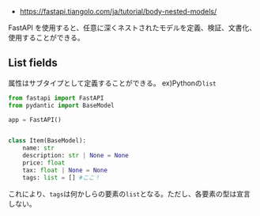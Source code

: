 - https://fastapi.tiangolo.com/ja/tutorial/body-nested-models/

FastAPI を使用すると、任意に深くネストされたモデルを定義、検証、文書化、使用することができる。

## List fields
属性はサブタイプとして定義することができる。
ex)Pythonの`list`

```python
from fastapi import FastAPI
from pydantic import BaseModel

app = FastAPI()


class Item(BaseModel):
    name: str
    description: str | None = None
    price: float
    tax: float | None = None
    tags: list = [] #ここ！
```

これにより、`tags`は何かしらの要素の`list`となる。ただし、各要素の型は宣言しない。

